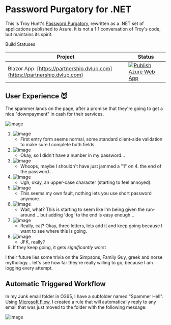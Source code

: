 # Password Purgatory for .NET

This is Troy Hunt's [Password Purgatory](https://www.troyhunt.com/building-password-purgatory-with-cloudflare-pages-and-workers/), rewritten as a .NET set of applications published to Azure. It is not a 1:1 conversation of Troy's code, but maintains its spirit.

Build Statuses

| Project           | Status     |
|-------------------|------------|
| Blazor App: [https://partnership.dvlup.com](https://partnership.dvlup.com) |  [![Publish Azure Web App](https://github.com/LanceMcCarthy/dotnet-password-purgatory/actions/workflows/publish-azure-webapp.yml/badge.svg)](https://github.com/LanceMcCarthy/dotnet-password-purgatory/actions/workflows/publish-azure-webapp.yml)   |

## User Experience 😈

The spammer lands on the page, after a promise that they're going to get a nice "downpayment" in cash for their services.

![image](https://user-images.githubusercontent.com/3520532/184453421-6170199c-6b07-4cf4-8893-949a8a4f7f26.png)

1. ![image](https://user-images.githubusercontent.com/3520532/184453467-4962c6c2-d955-4270-93d8-8ecb02c26fa8.png)
    * First entry form seems normal, some standard client-side validation to make sure I complete both fields.
2. ![image](https://user-images.githubusercontent.com/3520532/184453247-50578c2f-6fbb-4326-aff2-fb0bebbb2412.png)
    * Okay, so I didn't have a number in my password...
3. ![image](https://user-images.githubusercontent.com/3520532/184453267-eab6d8e0-945b-4cfb-b0b3-7c343711c0dc.png)
    * Whoops, maybe I shouldn't have just jammed a "1" on 4. the end of the password...
5. ![image](https://user-images.githubusercontent.com/3520532/184453272-774a05a3-21ac-4aba-8754-6c4e8e66e3e3.png)
    * Ugh, okay, an upper-case character (starting to feel annoyed).
6. ![image](https://user-images.githubusercontent.com/3520532/184453276-464481ef-e3a7-4347-847f-8d45edfb1921.png)
    * This seems my own fault, nothing lets you use short password anymore.
7. ![image](https://user-images.githubusercontent.com/3520532/184453281-36502559-19f7-464d-8e8f-a4e57a87ed28.png)
    * Wait, what? This is starting to seem like I'm being given the run-around... but adding 'dog' to the end is easy enough...
8. ![image](https://user-images.githubusercontent.com/3520532/184453293-b1e46b2f-7f54-4868-b7c6-13ed8def1ac7.png)
    * Really, cat? Okay, three letters, lets add it and keep going because I want to see where this is going.
9. ![image](https://user-images.githubusercontent.com/3520532/184453301-b28f9136-a510-4c65-a186-7e4aac0f0ec4.png)
    * JFK, really? 
10. If they keep going, it gets _significantly_ worst

I their future lies some trivia on the Simpsons, Family Guy, greek and norse mythology... let's see how far they're really willing to go, because I am logging every attempt.


## Automatic Triggered Workflow

In my Junk email folder in O365, I have a subfolder named "Spammer Hell". Using [Microsoft Flow](https://flow.microsoft.com), I created a rule that will automatically reply to any email that was just moved to the folder with the following message:

![image](https://user-images.githubusercontent.com/3520532/184170349-108a3665-594b-4673-ba1e-dbc8c05c892b.png)
